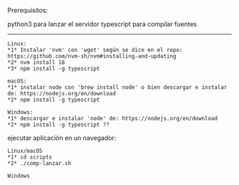 Prerequisitos: 

python3 para lanzar el servidor
typescript para compilar fuentes


------

    Linux:
    *1* Instalar 'nvm' con 'wget' según se dice en el repo: https://github.com/nvm-sh/nvm#installing-and-updating
    *2* nvm install 18
    *3* npm install -g typescript

    macOS:
    *1* instalar node con 'brew install node' o bien descargar e instalar de: https://nodejs.org/en/download
    *2* npm install -g typescript

    Windows:
    *1* descargar e instalar 'node' de: https://nodejs.org/en/download
    *2* npm install -g typescript ??

ejecutar aplicación en un navegador:

    Linux/macOS
    *1* cd scripts
    *2* ./comp-lanzar.sh

    Windows